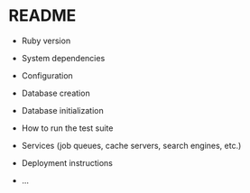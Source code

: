 # README

* Ruby version 

* System dependencies

* Configuration

* Database creation

* Database initialization

* How to run the test suite

* Services (job queues, cache servers, search engines, etc.)

* Deployment instructions 

* ...
